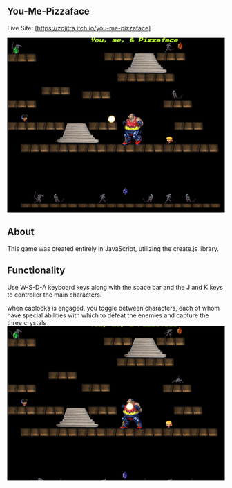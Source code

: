 ## You-Me-Pizzaface

Live Site: [https://zojitra.itch.io/you-me-pizzaface]

![screenshot](./pizza1.png?raw=true "gameplay")


## About

This game was created entirely in JavaScript, utilizing the create.js library.

## Functionality

Use W-S-D-A keyboard keys along with the space bar and the J and K keys to controller the main characters.

when caplocks is engaged, you toggle between characters, each of whom have special abilities with which to defeat the enemies and capture the three crystals
![screenshot](./pizza2.png?raw=true "gameplay")
